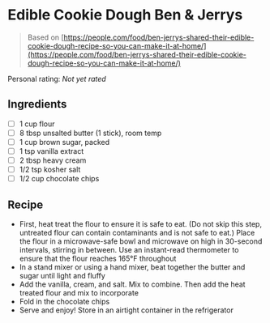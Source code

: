 <!-- Needs Manual Review -->

<!-- Do not modify sections with "AUTO-*". They are updated by make.py -->

# Edible Cookie Dough Ben & Jerrys

> Based on [https://people.com/food/ben-jerrys-shared-their-edible-cookie-dough-recipe-so-you-can-make-it-at-home/](https://people.com/food/ben-jerrys-shared-their-edible-cookie-dough-recipe-so-you-can-make-it-at-home/)

<!-- rating=0; (User can specify rating on scale of 1-5) -->
<!-- AUTO-UserRating -->
Personal rating: *Not yet rated*
<!-- /AUTO-UserRating -->

<!-- name_image=None; (User can specify image name) -->
<!-- AUTO-Image -->
<!-- TODO: Capture image -->
<!-- /AUTO-Image -->

## Ingredients

* [ ] 1 cup flour
* [ ] 8 tbsp unsalted butter (1 stick), room temp
* [ ] 1 cup brown sugar, packed
* [ ] 1 tsp vanilla extract
* [ ] 2 tbsp heavy cream
* [ ] 1/2 tsp kosher salt
* [ ] 1/2 cup chocolate chips

## Recipe

* First, heat treat the flour to ensure it is safe to eat. (Do not skip this step, untreated flour can contain contaminants and is not safe to eat.) Place the flour in a microwave-safe bowl and microwave on high in 30-second intervals, stirring in between. Use an instant-read thermometer to ensure that the flour reaches 165°F throughout
* In a stand mixer or using a hand mixer, beat together the butter and sugar until light and fluffy
* Add the vanilla, cream, and salt. Mix to combine. Then add the heat treated flour and mix to incorporate
* Fold in the chocolate chips
* Serve and enjoy! Store in an airtight container in the refrigerator
